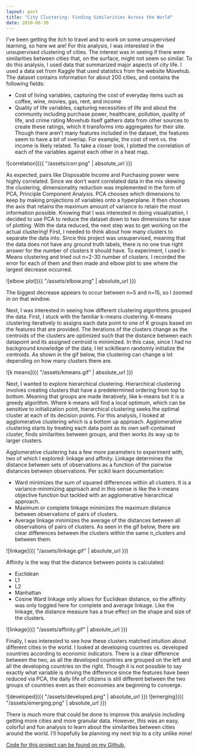 ```yaml
---
layout: post
title: "City Clustering: Finding Similarities Across the World"
date: 2018-06-30
---
```


I’ve been getting the itch to travel and to work on some unsupervised learning, so here we are! For this analysis, I was interested in the unsupervised clustering of cities. The interest was in seeing if there were similarities between cities that, on the surface, might not seem so similar. 
To do this analysis, I used data that summarized major aspects of city life. I used a data set from Kaggle that used statistics from the website Movehub. The dataset contains information for about 200 cities, and contains the following fields: 
* Cost of living variables, capturing the cost of everyday items such as coffee, wine, movies, gas, rent, and income 
* Quality of life variables, capturing necessities of life and about the community including purchase power, healthcare, pollution, quality of life, and crime rating
Movehub itself gathers data from other sources to create these ratings, which it transforms into aggregates for their site. Though there aren’t many features included in the dataset, the features seem to have a bit of overlap. For example, the cost of rent vs. the income is likely related. To take a closer look, I plotted the correlation of each of the variables against each other in a heat map. 

![correlation]({{ "/assets/corr.png" | absolute_url }})

As expected, pairs like Disposable Income and Purchasing power were highly correlated. Since we don’t want correlated data in the mix skewing the clustering, dimensionality reduction was implemented in the form of PCA, Principle Component Analysis. PCA chooses which dimensions to keep by making projections of variables onto a hyperplane. It then chooses the axis that retains the maximum amount of variance to retain the most information possible.
Knowing that I was interested in doing visualization, I decided to use PCA to reduce the dataset down to two dimensions for ease of plotting. 
With the data reduced, the next step was to get working on the actual clustering! First, I needed to think about how many clusters to separate the data into. Since this project was unsupervised, meaning that the data does not have any ground truth labels, there is no one true right answer for the number of clusters it should have. To experiment, I used k-Means clustering and tried out n=2-30 number of clusters. I recorded the error for each of them and then made and elbow plot to see where the largest decrease occurred. 

![elbow plot]({{ "/assets/elbow.png" | absolute_url }})

The biggest decrease appears to occur between n=5 and n=15, so I zoomed in on that window. 

Next, I was interested in seeing how different clustering algorithms grouped the data. First, I stuck with the familiar k-means clustering. K-means clustering iteratively to assigns each data point to one of K groups based on the features that are provided. The iterations of the clusters change as the centroids of the clusters are optimized such that the distance between each datapoint and its assigned centroid is minimized. In this case, since I had no background knowledge of the data, I let scikitlearn randomly initialize the centroids. As shown in the gif below, the clustering can change a lot depending on how many clusters there are.  

![k means]({{ "/assets/kmeans.gif" | absolute_url }})

Next, I wanted to explore hierarchical clustering. Hierarchical clustering involves creating clusters that have a predetermined ordering from top to bottom. Meaning that groups are made iteratively, like k-means but it is a greedy algorithm. Where k-means will find a local optimum, which can be sensitive to initialization point, hierarchical clustering seeks the optimal cluster at each of its decision points. For this analysis, I looked at agglomerative clustering which is a bottom up approach. Agglomerative clustering starts by treating each data point as its own self-contained cluster, finds similarities between groups, and then works its way up to larger clusters. 

Agglomerative clustering has a few more parameters to experiment with, two of which I explored: linkage and affinity. Linkage determines the distance between sets of observations as a function of the pairwise distances between observations. Per scikit learn documentation: 
* Ward minimizes the sum of squared differences within all clusters. It is a variance-minimizing approach and in this sense is like the k-means objective function but tackled with an agglomerative hierarchical approach.
* Maximum or complete linkage minimizes the maximum distance between observations of pairs of clusters.
* Average linkage minimizes the average of the distances between all observations of pairs of clusters.
As seen in the gif below, there are clear differences between the clusters within the same n_clusters and between them. 

![linkage]({{ "/assets/linkage.gif" | absolute_url }})

Affinity is the way that the distance between points is calculated: 
* Euclidean
* L1
* L2
* Manhattan
* Cosine
Ward linkage only allows for Euclidean distance, so the affinity was only toggled here for complete and average linkage. Like the linkage, the distance measure has a true effect on the shape and size of the clusters. 

![linkage]({{ "/assets/affinity.gif" | absolute_url }})

Finally, I was interested to see how these clusters matched intuition about different cities in the world. I looked at developing countries vs. developed countries according to economic indicators. There is a clear difference between the two, as all the developed countries are grouped on the left and all the developing countries on the right. Though it is not possible to say exactly what variable is driving the difference since the features have been reduced via PCA, the daily life of citizens is still different between the two groups of countries even as their economies are beginning to converge. 

![developed]({{ "/assets/developed.png" | absolute_url }})
![emerging]({{ "/assets/emerging.png" | absolute_url }})

There is much more that could be done to improve this analysis including getting more cities and more granular data. However, this was an easy, colorful and fun analysis to learn about the similarities between cities around the world. I’ll hopefully be planning my next trip to a city unlike mine! 

[Code for this project can be found on my Github.](https://github.com/ashleyajohn/hockeyData)
